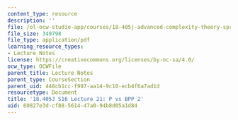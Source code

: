 ```yaml
---
content_type: resource
description: ''
file: /ol-ocw-studio-app/courses/18-405j-advanced-complexity-theory-spring-2016/60827e3dcf88561447a094b8d05a1d84_MIT18_405JS16_P_vs_BPP2.pdf
file_size: 349798
file_type: application/pdf
learning_resource_types:
- Lecture Notes
license: https://creativecommons.org/licenses/by-nc-sa/4.0/
ocw_type: OCWFile
parent_title: Lecture Notes
parent_type: CourseSection
parent_uid: 448cb1cc-f997-aa14-9c10-ecb4f6a7ad1d
resourcetype: Document
title: '18.405J S16 Lecture 21: P vs BPP 2'
uid: 60827e3d-cf88-5614-47a0-94b8d05a1d84
---
```

